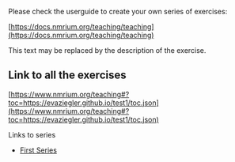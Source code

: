 Please check the userguide to create your own series of exercises:

[https://docs.nmrium.org/teaching/teaching](https://docs.nmrium.org/teaching/teaching)

This text may be replaced by the description of the exercise.

## Link to all the exercises

[https://www.nmrium.org/teaching#?toc=https://evaziegler.github.io/test1/toc.json](https://www.nmrium.org/teaching#?toc=https://evaziegler.github.io/test1/toc.json)

Links to series

* [First Series](https://www.nmrium.org/teaching#?toc=https://evaziegler.github.io/test1/toc_10_First.json)
